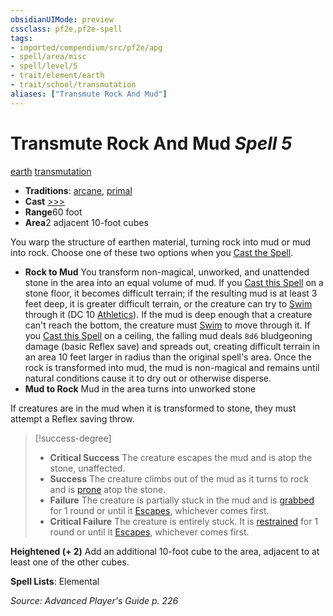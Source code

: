 ```yaml
---
obsidianUIMode: preview
cssclass: pf2e,pf2e-spell
tags:
- imported/compendium/src/pf2e/apg
- spell/area/misc
- spell/level/5
- trait/element/earth
- trait/school/transmutation
aliases: ["Transmute Rock And Mud"]
---
```

# Transmute Rock And Mud *Spell 5*   
[earth](earth.md)  [transmutation](transmutation.md)  

- **Traditions**: [arcane](arcane.md), [primal](primal.md)
- **Cast** [>>>](chapter-9-playing-the-game.md#Actions "Three-Action") 
- **Range**60 foot
- **Area**2 adjacent 10-foot cubes

You warp the structure of earthen material, turning rock into mud or mud into rock. Choose one of these two options when you [Cast the Spell](cast-a-spell.md).

- **Rock to Mud** You transform non-magical, unworked, and unattended stone in the area into an equal volume of mud. If you [Cast this Spell](cast-a-spell.md) on a stone floor, it becomes difficult terrain; if the resulting mud is at least 3 feet deep, it is greater difficult terrain, or the creature can try to [Swim](swim.md) through it (DC 10 [Athletics](../skills.md#Athletics)). If the mud is deep enough that a creature can't reach the bottom, the creature must [Swim](swim.md) to move through it. If you [Cast this Spell](cast-a-spell.md) on a ceiling, the falling mud deals `8d6` bludgeoning damage (basic Reflex save) and spreads out, creating difficult terrain in an area 10 feet larger in radius than the original spell's area. Once the rock is transformed into mud, the mud is non-magical and remains until natural conditions cause it to dry out or otherwise disperse.
- **Mud to Rock** Mud in the area turns into unworked stone

If creatures are in the mud when it is transformed to stone, they must attempt a Reflex saving throw.

> [!success-degree] 
> - **Critical Success** The creature escapes the mud and is atop the stone, unaffected.
> - **Success** The creature climbs out of the mud as it turns to rock and is [prone](conditions.md#Prone) atop the stone.
> - **Failure** The creature is partially stuck in the mud and is [grabbed](conditions.md#Grabbed) for 1 round or until it [Escapes](escape.md), whichever comes first.
> - **Critical Failure** The creature is entirely stuck. It is [restrained](conditions.md#Restrained) for 1 round or until it [Escapes](escape.md), whichever comes first.

**Heightened (+ 2)** Add an additional 10-foot cube to the area, adjacent to at least one of the other cubes.

**Spell Lists**: Elemental

*Source: Advanced Player's Guide p. 226*